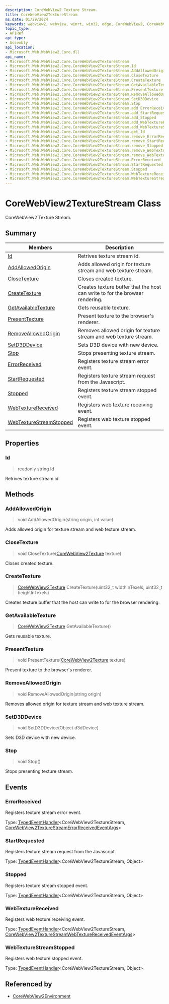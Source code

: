 ```yaml
---
description: CoreWebView2 Texture Stream.
title: CoreWebView2TextureStream
ms.date: 01/29/2024
keywords: webview2, webview, winrt, win32, edge, CoreWebView2, CoreWebView2Controller, browser control, edge html, CoreWebView2TextureStream
topic_type:
- APIRef
api_type:
- Assembly
api_location:
- Microsoft.Web.WebView2.Core.dll
api_name:
- Microsoft.Web.WebView2.Core.CoreWebView2TextureStream
- Microsoft.Web.WebView2.Core.CoreWebView2TextureStream.Id
- Microsoft.Web.WebView2.Core.CoreWebView2TextureStream.AddAllowedOrigin
- Microsoft.Web.WebView2.Core.CoreWebView2TextureStream.CloseTexture
- Microsoft.Web.WebView2.Core.CoreWebView2TextureStream.CreateTexture
- Microsoft.Web.WebView2.Core.CoreWebView2TextureStream.GetAvailableTexture
- Microsoft.Web.WebView2.Core.CoreWebView2TextureStream.PresentTexture
- Microsoft.Web.WebView2.Core.CoreWebView2TextureStream.RemoveAllowedOrigin
- Microsoft.Web.WebView2.Core.CoreWebView2TextureStream.SetD3DDevice
- Microsoft.Web.WebView2.Core.CoreWebView2TextureStream.Stop
- Microsoft.Web.WebView2.Core.CoreWebView2TextureStream.add_ErrorReceived
- Microsoft.Web.WebView2.Core.CoreWebView2TextureStream.add_StartRequested
- Microsoft.Web.WebView2.Core.CoreWebView2TextureStream.add_Stopped
- Microsoft.Web.WebView2.Core.CoreWebView2TextureStream.add_WebTextureReceived
- Microsoft.Web.WebView2.Core.CoreWebView2TextureStream.add_WebTextureStreamStopped
- Microsoft.Web.WebView2.Core.CoreWebView2TextureStream.get_Id
- Microsoft.Web.WebView2.Core.CoreWebView2TextureStream.remove_ErrorReceived
- Microsoft.Web.WebView2.Core.CoreWebView2TextureStream.remove_StartRequested
- Microsoft.Web.WebView2.Core.CoreWebView2TextureStream.remove_Stopped
- Microsoft.Web.WebView2.Core.CoreWebView2TextureStream.remove_WebTextureReceived
- Microsoft.Web.WebView2.Core.CoreWebView2TextureStream.remove_WebTextureStreamStopped
- Microsoft.Web.WebView2.Core.CoreWebView2TextureStream.ErrorReceived
- Microsoft.Web.WebView2.Core.CoreWebView2TextureStream.StartRequested
- Microsoft.Web.WebView2.Core.CoreWebView2TextureStream.Stopped
- Microsoft.Web.WebView2.Core.CoreWebView2TextureStream.WebTextureReceived
- Microsoft.Web.WebView2.Core.CoreWebView2TextureStream.WebTextureStreamStopped
---
```


# CoreWebView2TextureStream Class



CoreWebView2 Texture Stream.

## Summary

Members|Description
--|--
[Id](#id) | Retrives texture stream id.
[AddAllowedOrigin](#addallowedorigin) | Adds allowed origin for texture stream and web texture stream.
[CloseTexture](#closetexture) | Closes created texture.
[CreateTexture](#createtexture) | Creates texture buffer that the host can write to for the browser rendering.
[GetAvailableTexture](#getavailabletexture) | Gets reusable texture.
[PresentTexture](#presenttexture) | Present texture to the browser's renderer.
[RemoveAllowedOrigin](#removeallowedorigin) | Removes allowed origin for texture stream and web texture stream.
[SetD3DDevice](#setd3ddevice) | Sets D3D device with new device.
[Stop](#stop) | Stops presenting texture stream.
[ErrorReceived](#errorreceived) | Registers texture stream error event.
[StartRequested](#startrequested) | Registers texture stream request from the Javascript.
[Stopped](#stopped) | Registers texture stream stopped event.
[WebTextureReceived](#webtexturereceived) | Registers web texture receiving event.
[WebTextureStreamStopped](#webtexturestreamstopped) | Registers web texture stopped event.

## Properties

### Id

> readonly  string Id

Retrives texture stream id.



## Methods

### AddAllowedOrigin

> void AddAllowedOrigin(string origin, int value)

Adds allowed origin for texture stream and web texture stream.



### CloseTexture

> void CloseTexture([CoreWebView2Texture](corewebview2texture.md) texture)

Closes created texture.



### CreateTexture

> [CoreWebView2Texture](corewebview2texture.md) CreateTexture(uint32_t widthInTexels, uint32_t heightInTexels)

Creates texture buffer that the host can write to for the browser rendering.



### GetAvailableTexture

> [CoreWebView2Texture](corewebview2texture.md) GetAvailableTexture()

Gets reusable texture.



### PresentTexture

> void PresentTexture([CoreWebView2Texture](corewebview2texture.md) texture)

Present texture to the browser's renderer.



### RemoveAllowedOrigin

> void RemoveAllowedOrigin(string origin)

Removes allowed origin for texture stream and web texture stream.




### SetD3DDevice

> void SetD3DDevice(Object d3dDevice)

Sets D3D device with new device.



### Stop

> void Stop()

Stops presenting texture stream.




## Events

### ErrorReceived

Registers texture stream error event.

Type: [TypedEventHandler](/uwp/api/Windows.Foundation.TypedEventHandler-2)&lt;CoreWebView2TextureStream, [CoreWebView2TextureStreamErrorReceivedEventArgs](corewebview2texturestreamerrorreceivedeventargs.md)&gt;

### StartRequested

Registers texture stream request from the Javascript.

Type: [TypedEventHandler](/uwp/api/Windows.Foundation.TypedEventHandler-2)&lt;CoreWebView2TextureStream, Object&gt;

### Stopped

Registers texture stream stopped event.

Type: [TypedEventHandler](/uwp/api/Windows.Foundation.TypedEventHandler-2)&lt;CoreWebView2TextureStream, Object&gt;

### WebTextureReceived

Registers web texture receiving event.


Type: [TypedEventHandler](/uwp/api/Windows.Foundation.TypedEventHandler-2)&lt;CoreWebView2TextureStream, [CoreWebView2TextureStreamWebTextureReceivedEventArgs](corewebview2texturestreamwebtexturereceivedeventargs.md)&gt;

### WebTextureStreamStopped

Registers web texture stopped event.

Type: [TypedEventHandler](/uwp/api/Windows.Foundation.TypedEventHandler-2)&lt;CoreWebView2TextureStream, Object&gt;



## Referenced by

- [CoreWebView2Environment](corewebview2environment.md)
